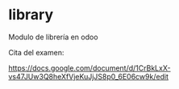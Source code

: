 # library
Modulo de librería en odoo

Cita del examen:

https://docs.google.com/document/d/1CrBkLxX-vs47JUw3Q8heXfVjeKuJjJS8p0_6E06cw9k/edit


